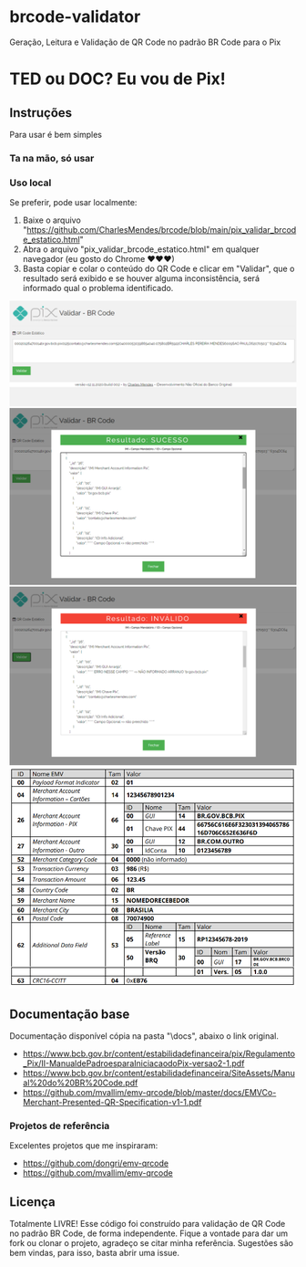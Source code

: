 # brcode-validator
Geração, Leitura e Validação de QR Code no padrão BR Code para o Pix

# TED ou DOC? Eu vou de Pix!

## Instruções
Para usar é bem simples

### Ta na mão, só usar

### Uso local
Se preferir, pode usar localmente:
1) Baixe o arquivo "https://github.com/CharlesMendes/brcode/blob/main/pix_validar_brcode_estatico.html"
2) Abra o arquivo "pix_validar_brcode_estatico.html" em qualquer navegador (eu gosto do Chrome ❤❤❤)
3) Basta copiar e colar o conteúdo do QR Code e clicar em "Validar", que o resultado será exibido e se houver alguma inconsistência, será informado qual o problema identificado.

![alt text](img/tuto_1.png)
![alt text](img/tuto_2.png)
![alt text](img/tuto_3.png)
![alt text](img/br_code_pix.png)

## Documentação base
Documentação disponível cópia na pasta "\docs\", abaixo o link original.
* https://www.bcb.gov.br/content/estabilidadefinanceira/pix/Regulamento_Pix/II-ManualdePadroesparaIniciacaodoPix-versao2-1.pdf
* https://www.bcb.gov.br/content/estabilidadefinanceira/SiteAssets/Manual%20do%20BR%20Code.pdf
* https://github.com/mvallim/emv-qrcode/blob/master/docs/EMVCo-Merchant-Presented-QR-Specification-v1-1.pdf

### Projetos de referência
Excelentes projetos que me inspiraram:
* https://github.com/dongri/emv-qrcode
* https://github.com/mvallim/emv-qrcode

## Licença
Totalmente LIVRE! Esse código foi construído para validação de QR Code no padrão BR Code, de forma independente. 
Fique a vontade para dar um fork ou clonar o projeto, agradeço se citar minha referência.
Sugestões são bem vindas, para isso, basta abrir uma issue.
